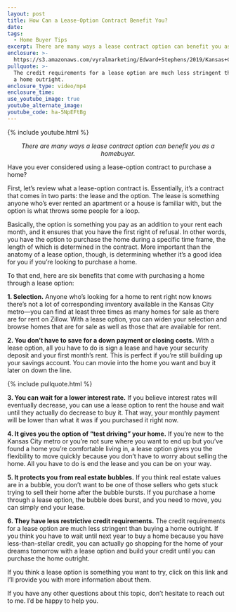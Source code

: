 ```yaml
---
layout: post
title: How Can a Lease-Option Contract Benefit You?
date:
tags:
  - Home Buyer Tips
excerpt: There are many ways a lease contract option can benefit you as a homebuyer.
enclosure: >-
  https://s3.amazonaws.com/vyralmarketing/Edward+Stephens/2019/Kansas+City+Real+Estate+_+Edward+Stephens+Group-+Lease+Option+Contract.mp4
pullquote: >-
  The credit requirements for a lease option are much less stringent than buying
  a home outright.
enclosure_type: video/mp4
enclosure_time:
use_youtube_image: true
youtube_alternate_image:
youtube_code: ha-5NpEFtBg
---
```


{% include youtube.html %}

<p style="text-align: center;"><em>There are many ways a lease contract option can benefit you as a homebuyer.</em></p>

Have you ever considered using a lease-option contract to purchase a home?

First, let’s review what a lease-option contract is. Essentially, it’s a contract that comes in two parts: the lease and the option. The lease is something anyone who’s ever rented an apartment or a house is familiar with, but the option is what throws some people for a loop.&nbsp;

Basically, the option is something you pay as an addition to your rent each month, and it ensures that you have the first right of refusal. In other words, you have the option to purchase the home during a specific time frame, the length of which is determined in the contract. More important than the anatomy of a lease option, though, is determining whether it’s a good idea for you if you’re looking to purchase a home.&nbsp;

To that end, here are six benefits that come with purchasing a home through a lease option:

**1. Selection.** Anyone who’s looking for a home to rent right now knows there’s not a lot of corresponding inventory available in the Kansas City metro—you can find at least three times as many homes for sale as there are for rent on Zillow. With a lease option, you can widen your selection and browse homes that are for sale as well as those that are available for rent.&nbsp;

**2. You don’t have to save for a down payment or closing costs.** With a lease option, all you have to do is sign a lease and have your security deposit and your first month’s rent. This is perfect if you’re still building up your savings account. You can movie into the home you want and buy it later on down the line.&nbsp;

{% include pullquote.html %}

**3. You can wait for a lower interest rate.** If you believe interest rates will eventually decrease, you can use a lease option to rent the house and wait until they actually do decrease to buy it. That way, your monthly payment will be lower than what it was if you purchased it right now.&nbsp;

**4. It gives you the option of “test driving” your home.** If you’re new to the Kansas City metro or you’re not sure where you want to end up but you’ve found a home you’re comfortable living in, a lease option gives you the flexibility to move quickly because you don’t have to worry about selling the home. All you have to do is end the lease and you can be on your way.&nbsp;

**5. It protects you from real estate bubbles.** If you think real estate values are in a bubble, you don’t want to be one of those sellers who gets stuck trying to sell their home after the bubble bursts. If you purchase a home through a lease option, the bubble does burst, and you need to move, you can simply end your lease.&nbsp;

**6. They have less restrictive credit requirements.** The credit requirements for a lease option are much less stringent than buying a home outright. If you think you have to wait until next year to buy a home because you have less-than-stellar credit, you can actually go shopping for the home of your dreams tomorrow with a lease option and build your credit until you can purchase the home outright.&nbsp;

If you think a lease option is something you want to try, click on this link and I’ll provide you with more information about them.&nbsp;

If you have any other questions about this topic, don’t hesitate to reach out to me. I’d be happy to help you.